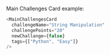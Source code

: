 Main Challenges Card example:

```js
<MainChallengesCard
  challengeName="String Manipulation"
  challengePoints="20"
  newChallange={false}
  tags={["Python", "Easy"]}
/>
```
